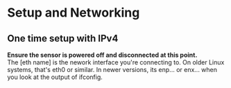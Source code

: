 # Setup and Networking
## One time setup with IPv4
**Ensure the sensor is powered off and disconnected at this point.**  
  The [eth name] is the nework interface you're connecting to. On older Linux systems, that's eth0 or similar. In newer versions, its enp... or enx... when you look at the output of ifconfig.
